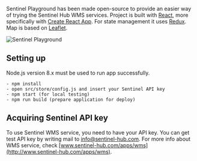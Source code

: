 Sentinel Playground has been made open-source to provide an easier way of trying the Sentinel Hub WMS services.
Project is built with [React](https://facebook.github.io/react/), more specifically with [Create React App](https://github.com/facebookincubator/create-react-app).
For state management it uses [Redux](https://github.com/reactjs/redux). Map is based on [Leaflet](http://leafletjs.com/).

<img src='http://www.sentinel-hub.com/sites/default/files/sentinel-2_viewer_animation_3.gif' alt='Sentinel Playground' />

## Setting up

Node.js version 8.x must be used to run app successfully.

```
- npm install
- open src/store/config.js and insert your Sentinel API key
- npm start (for local testing)
- npm run build (prepare application for deploy)
```

## Acquiring Sentinel API key

To use Sentinel WMS service, you need to have your API key. You can get test API key by writing mail to [info@sentinel-hub.com](mailto:info@sentinel-hub.com).
For more info about WMS service, check [www.sentinel-hub.com/apps/wms](http://www.sentinel-hub.com/apps/wms).

